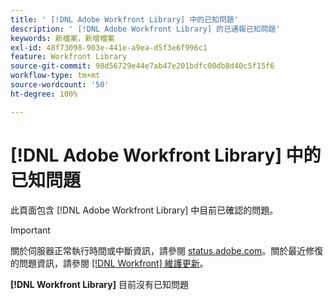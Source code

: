 ```yaml
---
title: ' [!DNL Adobe Workfront Library] 中的已知問題'
description: ' [!DNL Adobe Workfront Library] 的已通報已知問題'
keywords: 新檔案，新增檔案
exl-id: 48f73098-903e-441e-a9ea-d5f3e6f996c1
feature: Workfront Library
source-git-commit: 98d56729e44e7ab47e201bdfc00db8d40c5f15f6
workflow-type: tm+mt
source-wordcount: '50'
ht-degree: 100%

---
```


# [!DNL Adobe Workfront Library] 中的已知問題

此頁面包含 [!DNL Adobe Workfront Library] 中目前已確認的問題。

>[!IMPORTANT]
>
>關於伺服器正常執行時間或中斷資訊，請參閱 [status.adobe.com](https://status.adobe.com)。關於最近修復的問題資訊，請參閱 [[!DNL Workfront] 維護更新](../maintenance/current-updates.md)。

**[!DNL Workfront Library]** 目前沒有已知問題

<!--


-->
